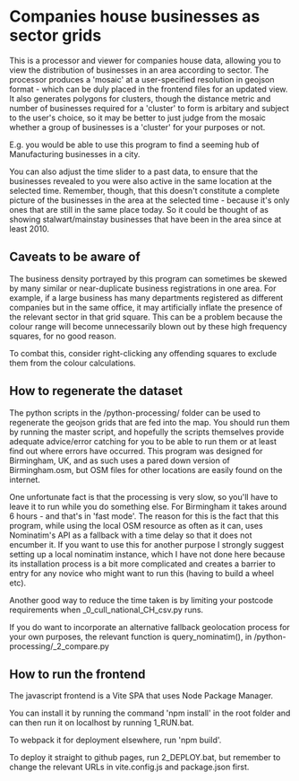 # Companies house businesses as sector grids

This is a processor and viewer for companies house data, allowing you to view the distribution of businesses in an area according to sector. The processor produces a 'mosaic' at a user-specified resolution in geojson format - which can be duly placed in the frontend files for an updated view. It also generates polygons for clusters, though the distance metric and number of businesses required for a 'cluster' to form is arbitary and subject to the user's choice, so it may be better to just judge from the mosaic whether a group of businesses is a 'cluster' for your purposes or not.

E.g. you would be able to use this program to find a seeming hub of Manufacturing businesses in a city.

You can also adjust the time slider to a past data, to ensure that the businesses revealed to you were also active in the same location at the selected time. Remember, though, that this doesn't constitute a complete picture of the businesses in the area at the selected time - because it's only ones that are still in the same place today. So it could be thought of as showing stalwart/mainstay businesses that have been in the area since at least 2010.


## Caveats to be aware of

The business density portrayed by this program can sometimes be skewed by many similar or near-duplicate business registrations in one area. For example, if a large business has many departments registered as different companies but in the same office, it may artificially inflate the presence of the relevant sector in that grid square. This can be a problem because the colour range will become unnecessarily blown out by these high frequency squares, for no good reason.

To combat this, consider right-clicking any offending squares to exclude them from the colour calculations.


## How to regenerate the dataset

The python scripts in the /python-processing/ folder can be used to regenerate the geojson grids that are fed into the map. You should run them by running the master script, and hopefully the scripts themselves provide adequate advice/error catching for you to be able to run them or at least find out where errors have occurred. This program was designed for Birmingham, UK, and as such uses a pared down version of Birmingham.osm, but OSM files for other locations are easily found on the internet.

One unfortunate fact is that the processing is very slow, so you'll have to leave it to run while you do something else. For Birmingham it takes around 6 hours - and that's in 'fast mode'. The reason for this is the fact that this program, while using the local OSM resource as often as it can, uses Nominatim's API as a fallback with a time delay so that it does not encumber it. If you want to use this for another purpose I strongly suggest setting up a local nominatim instance, which I have not done here because its installation process is a bit more complicated and creates a barrier to entry for any novice who might want to run this (having to build a wheel etc).

Another good way to reduce the time taken is by limiting your postcode requirements when _0_cull_national_CH_csv.py runs.

If you do want to incorporate an alternative fallback geolocation process for your own purposes, the relevant function is query_nominatim(), in /python-processing/_2_compare.py


## How to run the frontend

The javascript frontend is a Vite SPA that uses Node Package Manager.

You can install it by running the command 'npm install' in the root folder and can then run it on localhost by running 1_RUN.bat.

To webpack it for deployment elsewhere, run 'npm build'.

To deploy it straight to github pages, run 2_DEPLOY.bat, but remember to change the relevant URLs in vite.config.js and package.json first.